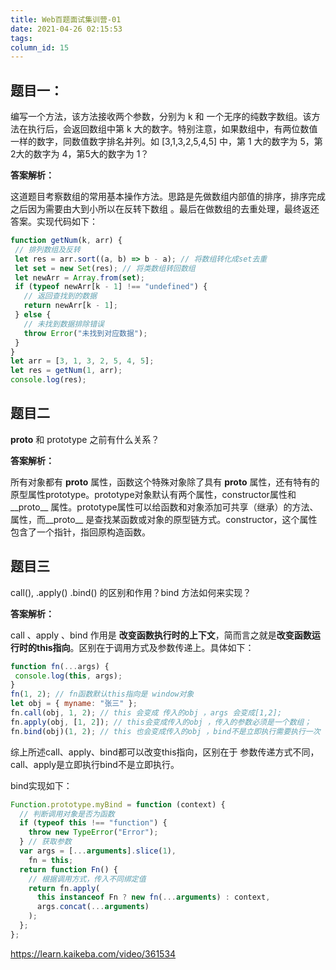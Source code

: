 ```yaml
---
title: Web百题面试集训营-01
date: 2021-04-26 02:15:53
tags:
column_id: 15
---
```


## 题目一：

编写一个方法，该方法接收两个参数，分别为 k 和 一个无序的纯数字数组。该方法在执行后，会返回数组中第 k 大的数字。特别注意，如果数组中，有两位数值一样的数字，同数值数字排名并列。如 [3,1,3,2,5,4,5] 中，第 1 大的数字为 5，第2大的数字为 4，第5大的数字为 1？

**答案解析：** 

这道题目考察数组的常用基本操作方法。思路是先做数组内部值的排序，排序完成之后因为需要由大到小所以在反转下数组 。最后在做数组的去重处理，最终返还答案。实现代码如下：

 ```js
function getNum(k, arr) {
  // 排列数组及反转
  let res = arr.sort((a, b) => b - a); // 将数组转化成set去重
  let set = new Set(res); // 将类数组转回数组
  let newArr = Array.from(set);
  if (typeof newArr[k - 1] !== "undefined") {
    // 返回查找到的数据
    return newArr[k - 1];
  } else {
    // 未找到数据排除错误
    throw Error("未找到对应数据");
  }
}
let arr = [3, 1, 3, 2, 5, 4, 5];
let res = getNum(1, arr);
console.log(res);

 ```





## 题目二

__proto__ 和 prototype 之前有什么关系？



**答案解析：**  

所有对象都有 __proto__ 属性，函数这个特殊对象除了具有 __proto__ 属性，还有特有的原型属性prototype。prototype对象默认有两个属性，constructor属性和__proto__ 属性。prototype属性可以给函数和对象添加可共享（继承）的方法、属性，而__proto__ 是查找某函数或对象的原型链方式。constructor，这个属性包含了一个指针，指回原构造函数。



 

## 题目三

call(), .apply() .bind() 的区别和作用？bind 方法如何来实现？



**答案解析：**

 call 、apply 、bind 作用是 **改变函数执行时的上下文**，简而言之就是**改变函数运行时的this指向**。区别在于调用方式及参数传递上。具体如下：

 ```js
function fn(...args) {
  console.log(this, args);
}
fn(1, 2); // fn函数默认this指向是 window对象
let obj = { myname: "张三" };
fn.call(obj, 1, 2); // this 会变成 传入的obj ，args 会变成[1,2];
fn.apply(obj, [1, 2]); // this会变成传入的obj ，传入的参数必须是一个数组；
fn.bind(obj)(1, 2); // this 也会变成传入的obj ，bind不是立即执行需要执行一次
 ```



综上所述call、apply、bind都可以改变this指向，区别在于 参数传递方式不同，call、apply是立即执行bind不是立即执行。

bind实现如下：

```js
Function.prototype.myBind = function (context) {
  // 判断调用对象是否为函数
  if (typeof this !== "function") {
    throw new TypeError("Error");
  } // 获取参数
  var args = [...arguments].slice(1),
    fn = this;
  return function Fn() {
    // 根据调用方式，传入不同绑定值
    return fn.apply(
      this instanceof Fn ? new fn(...arguments) : context,
      args.concat(...arguments)
    );
  };
};
```


https://learn.kaikeba.com/video/361534